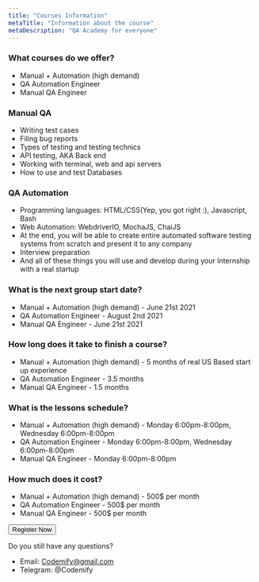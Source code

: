 ```yaml
---
title: "Courses Information"
metaTitle: "Information about the course"
metaDescription: "QA Academy for everyone"
---
```


### What courses do we offer?
- Manual + Automation (high demand)
- QA Automation Engineer
- Manual QA Engineer

### Manual QA
- Writing test cases
- Filing bug reports
- Types of testing and testing technics
- API testing, AKA Back end
- Working with terminal, web and api servers
- How to use and test Databases

### QA Automation
- Programming languages: HTML/CSS(Yep, you got right :), Javascript, Bash 
- Web Automation: WebdriverIO, MochaJS, ChaiJS
- At the end, you will be able to create entire automated software testing systems from scratch and present it to any company
- Interview preparation
- And all of these things you will use and develop during your Internship with a real startup

### What is the next group start date?
- Manual + Automation (high demand) - June 21st 2021
- QA Automation Engineer - August 2nd 2021
- Manual QA Engineer - June 21st 2021

### How long does it take to finish a course?
- Manual + Automation (high demand) - 5 months of real US Based start up experience
- QA Automation Engineer - 3.5 months
- Manual QA Engineer - 1.5 months

### What is the lessons schedule?
- Manual + Automation (high demand) - Monday 6:00pm-8:00pm, Wednesday  6:00pm-8:00pm
- QA Automation Engineer - Monday 6:00pm-8:00pm, Wednesday  6:00pm-8:00pm
- Manual QA Engineer -  Monday 6:00pm-8:00pm


### How much does it cost?
- Manual + Automation (high demand) - 500$ per month
- QA Automation Engineer - 500$ per month
- Manual QA Engineer - 500$ per month


<a href="https://forms.gle/wHmmsTncW8ysqLBK8" target="_blank">
   <button onClick="fbq('track', 'Purchase');" class="registerbtn" >Register Now</button>
</a>

Do you still have any questions?
 - Email: Codemify@gmail.com
 - Telegram: @Codemify